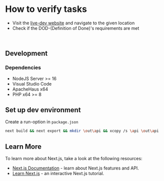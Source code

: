 # How to verify tasks

- Visit the [live-dev website](https://school-collab.ga) and navigate to the given location
- Check if the DOD-(Definition of Done)'s requirements are met

&nbsp;

## Development

### Dependencies
* NodeJS Server >= 16
* Visual Studio Code
* ApacheHaus x64
* PHP x64 >= 8

## Set up dev environment
Create a run-option in `package.json`
```bash
next build && next export && mkdir \out\api && xcopy /s \api \out\api
```

## Learn More

To learn more about Next.js, take a look at the following resources:

- [Next.js Documentation](https://nextjs.org/docs) - learn about Next.js features and API.
- [Learn Next.js](https://nextjs.org/learn) - an interactive Next.js tutorial.
